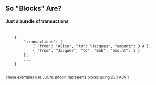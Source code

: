 ## So "Blocks" Are?
<h4 class="fragment" data-fragment-index="1">Just a bundle of transactions</h4>
<pre class="fragment" data-fragment-index="2">
	<code>
	{
		"transactions": [
			{ "from": "Alice", "to": "Jacques", "amount": 3.4 },
			{ "from": "Jacques", "to": "Bob", "amount": 2 }
		],
		...
	}
	</code>
</pre>

<small class="fragment" data-fragment-index="2">These examples use JSON.  Bitcoin represents blocks using DER ASN.1</small>